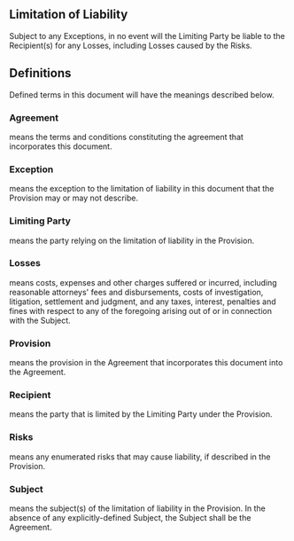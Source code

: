 ## Limitation of Liability

Subject to any Exceptions, in no event will the Limiting Party be liable to the Recipient(s) for any Losses, including Losses caused by the Risks.

## Definitions

Defined terms in this document will have the meanings described below.

### Agreement
means the terms and conditions constituting the agreement that incorporates this document.

### Exception
means the exception to the limitation of liability in this document that the Provision may or may not describe.

### Limiting Party
means the party relying on the limitation of liability in the Provision.

### Losses
means costs, expenses and other charges suffered or incurred, including reasonable attorneys' fees and disbursements, costs of investigation, litigation, settlement and judgment, and any taxes, interest, penalties and fines with respect to any of the foregoing arising out of or in connection with the Subject.

### Provision
means the provision in the Agreement that incorporates this document into the Agreement.

### Recipient
means the party that is limited by the Limiting Party under the Provision.

### Risks
means any enumerated risks that may cause liability, if described in the Provision.

### Subject
means the subject(s) of the limitation of liability in the Provision. In the absence of any explicitly-defined Subject, the Subject shall be the Agreement.